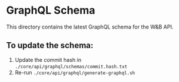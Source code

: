 # GraphQL Schema

This directory contains the latest GraphQL schema for the W&B API.

## To update the schema:
1. Update the commit hash in `./core/api/graphql/schemas/commit.hash.txt`
2. Re-run `./core/api/graphql/generate-graphql.sh`
